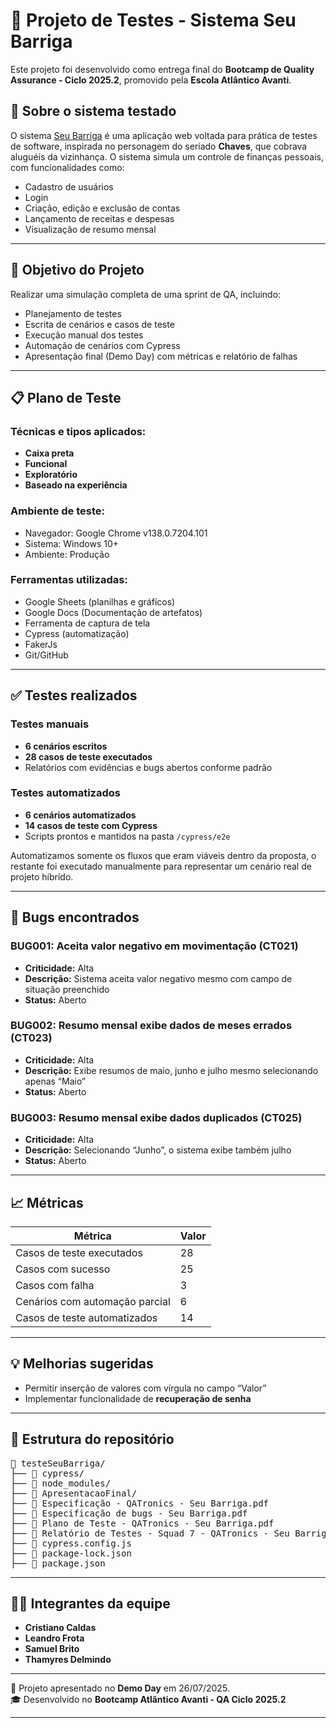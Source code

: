 # 🧪 Projeto de Testes - Sistema Seu Barriga

Este projeto foi desenvolvido como entrega final do **Bootcamp de Quality Assurance - Ciclo 2025.2**, promovido pela **Escola Atlântico Avanti**.

## 📌 Sobre o sistema testado

O sistema [Seu Barriga](https://seubarriga.wcaquino.me/) é uma aplicação web voltada para prática de testes de software, inspirada no personagem do seriado **Chaves**, que cobrava aluguéis da vizinhança. O sistema simula um controle de finanças pessoais, com funcionalidades como:

- Cadastro de usuários
- Login
- Criação, edição e exclusão de contas
- Lançamento de receitas e despesas
- Visualização de resumo mensal

---

## 🎯 Objetivo do Projeto

Realizar uma simulação completa de uma sprint de QA, incluindo:

- Planejamento de testes
- Escrita de cenários e casos de teste
- Execução manual dos testes
- Automação de cenários com Cypress
- Apresentação final (Demo Day) com métricas e relatório de falhas

---

## 📋 Plano de Teste

### Técnicas e tipos aplicados:

- **Caixa preta**
- **Funcional**
- **Exploratório**
- **Baseado na experiência**

### Ambiente de teste:

- Navegador: Google Chrome v138.0.7204.101
- Sistema: Windows 10+
- Ambiente: Produção

### Ferramentas utilizadas:

- Google Sheets (planilhas e gráficos)
- Google Docs (Documentação de artefatos)
- Ferramenta de captura de tela
- Cypress (automatização)
- FakerJs
- Git/GitHub

---

## ✅ Testes realizados

### Testes manuais

- **6 cenários escritos**
- **28 casos de teste executados**
- Relatórios com evidências e bugs abertos conforme padrão

### Testes automatizados

- **6 cenários automatizados**
- **14 casos de teste com Cypress**
- Scripts prontos e mantidos na pasta `/cypress/e2e`

Automatizamos somente os fluxos que eram viáveis dentro da proposta, o restante foi executado manualmente para representar um cenário real de projeto híbrido.

---

## 🐞 Bugs encontrados

### BUG001: Aceita valor negativo em movimentação (CT021)
- **Criticidade:** Alta
- **Descrição:** Sistema aceita valor negativo mesmo com campo de situação preenchido
- **Status:** Aberto

### BUG002: Resumo mensal exibe dados de meses errados (CT023)
- **Criticidade:** Alta
- **Descrição:** Exibe resumos de maio, junho e julho mesmo selecionando apenas “Maio”
- **Status:** Aberto

### BUG003: Resumo mensal exibe dados duplicados (CT025)
- **Criticidade:** Alta
- **Descrição:** Selecionando “Junho”, o sistema exibe também julho
- **Status:** Aberto

---

## 📈 Métricas

| Métrica                          | Valor |
|----------------------------------|-------|
| Casos de teste executados       | 28    |
| Casos com sucesso               | 25    |
| Casos com falha                 | 3     |
| Cenários com automação parcial  | 6     |
| Casos de teste automatizados    | 14    |

---

## 💡 Melhorias sugeridas

- Permitir inserção de valores com vírgula no campo “Valor”
- Implementar funcionalidade de **recuperação de senha**

---

## 📁 Estrutura do repositório

<pre>📁 testeSeuBarriga/
├── 📂 cypress/
├── 📂 node_modules/
├── 📂 ApresentacaoFinal/
├── 📄 Especificação - QATronics - Seu Barriga.pdf
├── 📄 Especificação de bugs - Seu Barriga.pdf
├── 📄 Plano de Teste - QATronics - Seu Barriga.pdf
├── 📄 Relatório de Testes - Squad 7 - QATronics - Seu Barriga.pdf
├── 📄 cypress.config.js
├── 📄 package-lock.json
├── 📄 package.json
</pre>
---

## 👩‍💻 Integrantes da equipe

- **Cristiano Caldas** 
- **Leandro Frota** 
- **Samuel Brito**  
- **Thamyres Delmindo** 

---

📅 Projeto apresentado no **Demo Day** em 26/07/2025.  
🎓 Desenvolvido no **Bootcamp Atlântico Avanti - QA Ciclo 2025.2**

---

